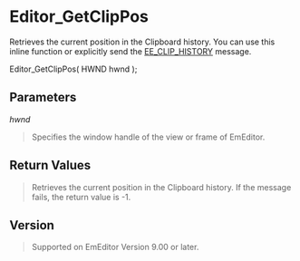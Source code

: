 # Editor\_GetClipPos

Retrieves the current position in the Clipboard history. You can use this inline function or explicitly send the [EE\_CLIP\_HISTORY](../message/ee_clip_history)
message.

Editor\_GetClipPos( HWND hwnd );

## Parameters

_hwnd_

> Specifies the window handle of the view or frame of EmEditor.

## Return Values

> Retrieves the current position in the Clipboard history. If the message fails, the return value is -1.

## Version

> Supported on EmEditor Version 9.00 or later.